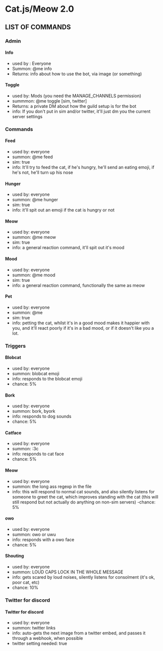 # Cat.js/Meow 2.0


## LIST OF COMMANDS
### Admin
#### Info
  * used by : Everyone
  * Summon: @me info
  * Returns: info about how to use the bot, via image (or something)

#### Toggle
  * used by: Mods (you need the MANAGE_CHANNELS permission)
  * summmon: @me toggle [sim, twitter]
  * Returns: a private DM about how the guild setup is for the bot
  * info: If you don't put in sim and/or twitter, it'll just dm you the current server settings
### Commands
#### Feed
  * used by: everyone
  * summon: @me feed
  * sim: true
  * info: It'll try to feed the cat, if he's hungry, he'll send an eating emoji, if he's not, he'll turn up his nose
#### Hunger
  * used by: everyone
  * summon: @me hunger
  * sim: true
  * info: it'll spit out an emoji if the cat is hungry or not
#### Meow
  * used by: everyone
  * summon: @me meow
  * sim: true
  * info: a general reaction command, it'll spit out it's mood
#### Mood
  * used by: everyone
  * summon: @me mood
  * sim: true
  * info: a general reaction command, functionally the same as meow
#### Pet
  * used by: everyone
  * summon: @me
  * sim: true
  * info: petting the cat, whilst it's in a good mood makes it happier with you, and it'll react poorly if it's in a bad mood, or if it doesn't like you a lot.
### Triggers
#### Blobcat
  * used by: everyone
  * summon: blobcat emoji
  * info: responds to the blobcat emoji
  * chance: 5%
#### Bork
  * used by: everyone
  * summon: bork, byork
  * info: responds to dog sounds
  * chance: 5%
#### Catface
  * used by: everyone
  * summon: :3c
  * info: responds to cat face
  * chance: 5%
#### Meow
  * used by: everyone
  * summon: the long ass regexp in the file
  * info: this will respond to normal cat sounds, and also silently listens for someone to greet the cat, which improves standing with the cat (this will still respond but not actually do anything on non-sim servers)
  -chance: 5%
#### owo
  * used by: everyone
  * summon: owo or uwu
  * info: responds with a owo face
  * chance: 5%
#### Shouting
  * used by: everyone
  * summon: LOUD CAPS LOCK IN THE WHOLE MESSAGE
  * info: gets scared by loud noises, silently listens for consolment (it's ok, poor cat, etc)
  * chance: 10%
### Twitter for discord
#### Twitter for discord
  * used by: everyone
  * summon: twitter links
  * info: auto-gets the next image from a twitter embed, and passes it through a webhook, when possible
  * twitter setting needed: true
